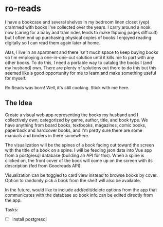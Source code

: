 # ro-reads
I have a bookcase and several shelves in my bedroom linen closet (yep) crammed with books I've collected over the years. I carry around a nook now (caring for a baby and train rides tends to make flipping pages difficult) but I often end up purchasing physical copies of books I enjoyed reading digitally so I can read them again later at home. 

Alas, I live in an apartment and there isn't much space to keep buying books so I'm employing a one-in-one-out solution until it kills me to part with any other books. To do this, I need a portable way to catalog the books I (and my husband) own. There are plenty of solutions out there to do this but this seemed like a good opportunity for me to learn and make something useful for myself. 

Ro Reads was born! Well, it's still cooking. Stick with me here.

## The Idea
Create a visual web app representing the books my husband and I collectively own; categorized by genre, author, title, and book type. We have anything from board books, textbooks, magazines, comic books, paperback and hardcover books, and I'm pretty sure there are some manuals and binders in there somewhere. 

The visualization will be the spines of a book facing out toward the screen with the title of a book on a spine. I will be feeding json data into Vue app from a postgresql database (building an API for this). When a spine is clicked on, the front cover of the book will come up on the screen with its description (fed from Goodreads API). 

Visualization can be toggled to card view instead to browse books by cover. Option to randomly pick a book from the shelf will also be available.

In the future, would like to include add/edit/delete options from the app that communicates with the database so book info can be edited directly from the app.

Tasks:
- [ ] Install postgresql
